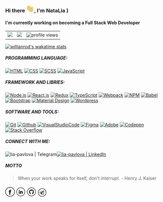 ### Hi there <img src="https://github.com/Lia-Pavlova/Lia-Pavlova/blob/main/Hi.gif" width="25px">, I'm NataLia )

#### I'm currently working on becoming a Full Stack Web Developer 

<table>
  <tr>
    <td valign="top"><img src="https://github-readme-stats.vercel.app/api/top-langs/?username=Lia-Pavlova&langs_count=8&layout=compact&show_icons=true&theme=graywhite&hide_border=true"/></td>
    <td valign="top"><img src="https://github-readme-stats.vercel.app/api?username=Lia-Pavlova&show_icons=true&include_all_commits=true&theme=graywhite&hide_border=true"/></td>
    <td valign="center"><img width="150px" src="https://gpvc.arturio.dev/Lia-Pavlova" alt="profile views"></td>
  </tr>
</table>

[![willianrod's wakatime stats](https://github-readme-stats.vercel.app/api/wakatime?username=Lia&layout=compact&theme=graywhite&hide_border=true)](https://github.com/Lia-Pavlova/github-readme-stats)


##### PROGRAMMING LANGUAGE:

<p align="left">
  <a href="#"><img alt="HTML" src="https://img.shields.io/badge/HTML-E34F26.svg?logo=html5&logoColor=white"></a>
  <a href="#"><img alt="CSS" src="https://img.shields.io/badge/CSS-1572B6.svg?logo=css3&logoColor=white"></a>
  <a href="#"><img alt="SCSS" src="https://img.shields.io/badge/Scss-hotpink.svg?logo=SASS&logoColor=white"></a>
  <a href="#"><img alt="JavaScript" src="https://img.shields.io/badge/JavaScript-F7DF1E.svg?logo=javascript&logoColor=black"></a>
</p>

##### FRAMEWORK AND LIBRIES: 

<p align="left">
  <a href="#"><img alt="Node.js"src="https://img.shields.io/badge/Node.js-339933.svg?logo=node.js&logoColor=white"></a> 
  <a href="#"><img alt="React.js" src="https://img.shields.io/badge/React-20232a.svg?logo=react&logoColor=%2361DAFB"></a>
  <a href="#"><img alt="Redux" src="https://img.shields.io/badge/Redux-764ABC.svg?logo=redux&logoColor=white"></a>
  <a href="#"><img alt="TypeScript" src="https://img.shields.io/badge/TypeScript-3178C6?logo=typescript&logoColor=white"></a>
  <a href="#"><img alt="Webpack" src="https://img.shields.io/badge/Webpack-8DD6F9.svg?logo=Webpack&logoColor=white"></a>
  <a href="#"><img alt="NPM" src="https://img.shields.io/badge/NPM-CB3837.svg?logo=npm&logoColor=white"></a>
  <a href="#"><img alt="Babel" src="https://img.shields.io/badge/Babel-F9DC3E.svg?logo=babel&logoColor=white"></a>
  <a href="#"><img alt="Bootstrap" src="https://img.shields.io/badge/Bootstrap-7952B3.svg?logo=bootstrap&logoColor=white"></a>
  <a href="#"><img alt="Material Design" src="https://img.shields.io/badge/Material%20Design-0081CB.svg?logo=material-design&logoColor=white"></a>
  <a href="#"><img alt="Wordpress" src="https://img.shields.io/badge/Wordpress-21759B?logo=wordpress&logoColor=white"></a>
</p>

##### SOFTWARE AND TOOLS:

<p align="left">
    <a href="#"><img alt="Git" src="https://img.shields.io/badge/Git-F05033.svg?logo=git&logoColor=white"></a>
    <a href="#"><img alt="Github" src="https://img.shields.io/badge/Github-181717.svg?logo=github&logoColor=white"></a>
    <a href="#"><img alt="VisualStudioCode" src="https://img.shields.io/badge/Visual%20Studio%20Code-007acc.svg?logo=visualstudiocode&logoColor=white"></a>
    <a href="#"><img alt="Figma" src="https://img.shields.io/badge/Figma-F24E1E.svg?logo=figma&logoColor=white"></a>
    <a href="#"><img alt="Adobe" src="https://img.shields.io/badge/Adobe-FF0000.svg?logo=adobe&logoColor=white"></a>
    <a href="#"><img alt="Codepen" src="https://img.shields.io/badge/Codepen-000000.svg?logo=codepen&logoColor=white"></a>
    <a href="#"><img alt="Stack Overflow" src="https://img.shields.io/badge/-Stack%20Overflow-FE7A16?logo=stack-overflow&logoColor=white"></a>
</p>


##### CONNECT WITH ME:

<a href="https://www.linkedin.com/in/natalia-pavlova" target="_blank"><img alt="lia-pavlova | LinkedIn" src="https://img.shields.io/badge/linkedin-%230077B5.svg?logo=linkedin&logoColor=white"/></a>
<a href="https://t.me/Lia_Pavlova" target="_blank"><img align="left" alt="lia-pavlova | Telegram" src="https://img.shields.io/badge/Telegram-26A5E4?logo=telegram&logoColor=white"/></a>

##### MOTTO

> When your work speaks for itself, don't interrupt. - Henry J. Kaiser

####

<a href="https://www.facebook.com/pavlova.natalie/" target="_blank"><img src="https://github.com/Lia-Pavlova/Lia-Pavlova/blob/main/fb.png" alt="Facebook" width="30"></a>
<a href="https://www.linkedin.com/in/natalia-pavlova" target="_blank"><img src="https://github.com/Lia-Pavlova/Lia-Pavlova/blob/main/in.png" alt="LinkedIn" width="30"></a>
<a href="https://github.com/Lia-Pavlova" target="_blank"><img src="https://github.com/Lia-Pavlova/Lia-Pavlova/blob/main/git.png" alt="GitHub" width="30"></a>
<a href="https://t.me/Lia_Pavlova" target="_blank"><img src="https://github.com/Lia-Pavlova/Lia-Pavlova/blob/main/telegram.png" alt="Telegram" width="30"></a>


